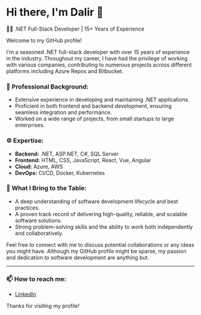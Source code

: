 # Hi there, I'm Dalir 👋

👨‍💻 .NET Full-Stack Developer | 15+ Years of Experience

Welcome to my GitHub profile!

I'm a seasoned .NET full-stack developer with over 15 years of experience in the industry. Throughout my career, I have had the privilege of working with various companies, contributing to numerous projects across different platforms including Azure Repos and Bitbucket.

### 💼 Professional Background:
- Extensive experience in developing and maintaining .NET applications.
- Proficient in both frontend and backend development, ensuring seamless integration and performance.
- Worked on a wide range of projects, from small startups to large enterprises.

### ⚙️ Expertise:
- **Backend:** .NET, ASP.NET, C#, SQL Server
- **Frontend:** HTML, CSS, JavaScript, React, Vue, Angular
- **Cloud:** Azure, AWS
- **DevOps:** CI/CD, Docker, Kubernetes

### 🚀 What I Bring to the Table:
- A deep understanding of software development lifecycle and best practices.
- A proven track record of delivering high-quality, reliable, and scalable software solutions.
- Strong problem-solving skills and the ability to work both independently and collaboratively.

Feel free to connect with me to discuss potential collaborations or any ideas you might have. Although my GitHub profile might be sparse, my passion and dedication to software development are anything but.

---

### 📫 How to reach me:
- [LinkedIn](https://www.linkedin.com/in/dalir-bajelani-86985b71/)

Thanks for visiting my profile!
